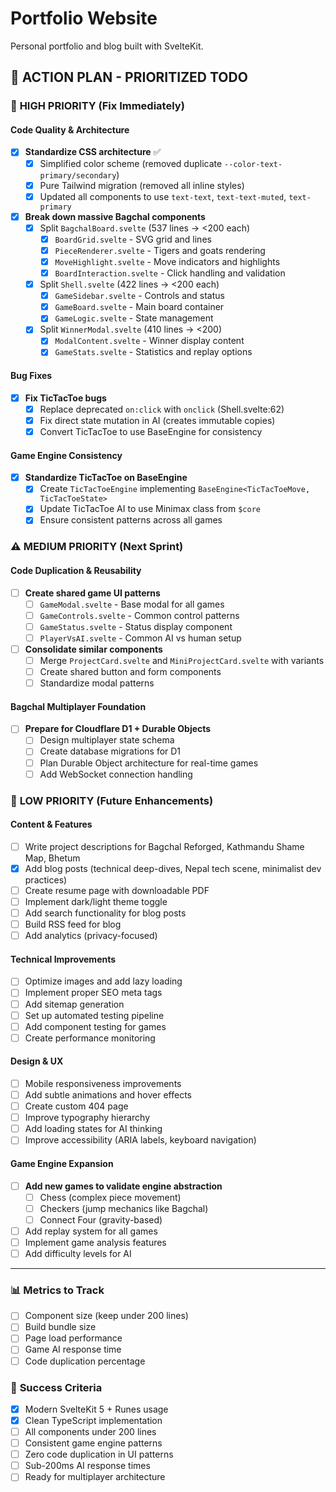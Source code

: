 # Portfolio Website

Personal portfolio and blog built with SvelteKit.

## 🎯 ACTION PLAN - PRIORITIZED TODO

### 🚨 **HIGH PRIORITY** (Fix Immediately)

#### **Code Quality & Architecture**
- [x] **Standardize CSS architecture** ✅ 
  - [x] Simplified color scheme (removed duplicate `--color-text-primary/secondary`)
  - [x] Pure Tailwind migration (removed all inline styles)
  - [x] Updated all components to use `text-text`, `text-text-muted`, `text-primary`
- [x] **Break down massive Bagchal components** 
  - [x] Split `BagchalBoard.svelte` (537 lines → <200 each)
    - [x] `BoardGrid.svelte` - SVG grid and lines
    - [x] `PieceRenderer.svelte` - Tigers and goats rendering  
    - [x] `MoveHighlight.svelte` - Move indicators and highlights
    - [x] `BoardInteraction.svelte` - Click handling and validation
  - [x] Split `Shell.svelte` (422 lines → <200 each)
    - [x] `GameSidebar.svelte` - Controls and status
    - [x] `GameBoard.svelte` - Main board container
    - [x] `GameLogic.svelte` - State management
  - [x] Split `WinnerModal.svelte` (410 lines → <200)
    - [x] `ModalContent.svelte` - Winner display content
    - [x] `GameStats.svelte` - Statistics and replay options

#### **Bug Fixes**
- [x] **Fix TicTacToe bugs**
  - [x] Replace deprecated `on:click` with `onclick` (Shell.svelte:62)
  - [x] Fix direct state mutation in AI (creates immutable copies)
  - [x] Convert TicTacToe to use BaseEngine for consistency

#### **Game Engine Consistency** 
- [x] **Standardize TicTacToe on BaseEngine**
  - [x] Create `TicTacToeEngine` implementing `BaseEngine<TicTacToeMove, TicTacToeState>`
  - [x] Update TicTacToe AI to use Minimax class from `$core`
  - [x] Ensure consistent patterns across all games

### ⚠️ **MEDIUM PRIORITY** (Next Sprint)

#### **Code Duplication & Reusability**
- [ ] **Create shared game UI patterns**
  - [ ] `GameModal.svelte` - Base modal for all games
  - [ ] `GameControls.svelte` - Common control patterns
  - [ ] `GameStatus.svelte` - Status display component
  - [ ] `PlayerVsAI.svelte` - Common AI vs human setup

- [ ] **Consolidate similar components**
  - [ ] Merge `ProjectCard.svelte` and `MiniProjectCard.svelte` with variants
  - [ ] Create shared button and form components
  - [ ] Standardize modal patterns

#### **Bagchal Multiplayer Foundation**
- [ ] **Prepare for Cloudflare D1 + Durable Objects**
  - [ ] Design multiplayer state schema
  - [ ] Create database migrations for D1
  - [ ] Plan Durable Object architecture for real-time games
  - [ ] Add WebSocket connection handling

### 🔧 **LOW PRIORITY** (Future Enhancements)

#### **Content & Features**
- [ ] Write project descriptions for Bagchal Reforged, Kathmandu Shame Map, Bhetum
- [x] Add blog posts (technical deep-dives, Nepal tech scene, minimalist dev practices)
- [ ] Create resume page with downloadable PDF
- [ ] Implement dark/light theme toggle
- [ ] Add search functionality for blog posts
- [ ] Build RSS feed for blog
- [ ] Add analytics (privacy-focused)

#### **Technical Improvements**
- [ ] Optimize images and add lazy loading
- [ ] Implement proper SEO meta tags
- [ ] Add sitemap generation
- [ ] Set up automated testing pipeline
- [ ] Add component testing for games
- [ ] Create performance monitoring

#### **Design & UX**
- [ ] Mobile responsiveness improvements
- [ ] Add subtle animations and hover effects
- [ ] Create custom 404 page
- [ ] Improve typography hierarchy
- [ ] Add loading states for AI thinking
- [ ] Improve accessibility (ARIA labels, keyboard navigation)

#### **Game Engine Expansion**
- [ ] **Add new games to validate engine abstraction**
  - [ ] Chess (complex piece movement)
  - [ ] Checkers (jump mechanics like Bagchal)
  - [ ] Connect Four (gravity-based)
- [ ] Add replay system for all games
- [ ] Implement game analysis features
- [ ] Add difficulty levels for AI

---

### 📊 **Metrics to Track**
- [ ] Component size (keep under 200 lines)
- [ ] Build bundle size
- [ ] Page load performance
- [ ] Game AI response time
- [ ] Code duplication percentage

### 🎯 **Success Criteria**
- [x] Modern SvelteKit 5 + Runes usage
- [x] Clean TypeScript implementation
- [ ] All components under 200 lines
- [ ] Consistent game engine patterns
- [ ] Zero code duplication in UI patterns
- [ ] Sub-200ms AI response times
- [ ] Ready for multiplayer architecture
